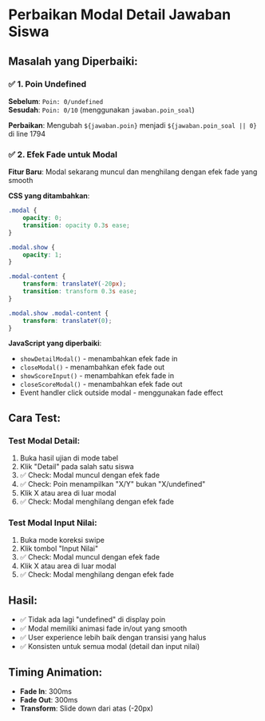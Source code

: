 # Perbaikan Modal Detail Jawaban Siswa

## Masalah yang Diperbaiki:

### ✅ 1. Poin Undefined
**Sebelum**: `Poin: 0/undefined`  
**Sesudah**: `Poin: 0/10` (menggunakan `jawaban.poin_soal`)

**Perbaikan**: Mengubah `${jawaban.poin}` menjadi `${jawaban.poin_soal || 0}` di line 1794

### ✅ 2. Efek Fade untuk Modal
**Fitur Baru**: Modal sekarang muncul dan menghilang dengan efek fade yang smooth

**CSS yang ditambahkan**:
```css
.modal {
    opacity: 0;
    transition: opacity 0.3s ease;
}

.modal.show {
    opacity: 1;
}

.modal-content {
    transform: translateY(-20px);
    transition: transform 0.3s ease;
}

.modal.show .modal-content {
    transform: translateY(0);
}
```

**JavaScript yang diperbaiki**:
- `showDetailModal()` - menambahkan efek fade in
- `closeModal()` - menambahkan efek fade out
- `showScoreInput()` - menambahkan efek fade in
- `closeScoreModal()` - menambahkan efek fade out
- Event handler click outside modal - menggunakan fade effect

## Cara Test:

### Test Modal Detail:
1. Buka hasil ujian di mode tabel
2. Klik "Detail" pada salah satu siswa
3. ✅ Check: Modal muncul dengan efek fade
4. ✅ Check: Poin menampilkan "X/Y" bukan "X/undefined"
5. Klik X atau area di luar modal
6. ✅ Check: Modal menghilang dengan efek fade

### Test Modal Input Nilai:
1. Buka mode koreksi swipe
2. Klik tombol "Input Nilai"
3. ✅ Check: Modal muncul dengan efek fade
4. Klik X atau area di luar modal
5. ✅ Check: Modal menghilang dengan efek fade

## Hasil:
- ✅ Tidak ada lagi "undefined" di display poin
- ✅ Modal memiliki animasi fade in/out yang smooth
- ✅ User experience lebih baik dengan transisi yang halus
- ✅ Konsisten untuk semua modal (detail dan input nilai)

## Timing Animation:
- **Fade In**: 300ms
- **Fade Out**: 300ms  
- **Transform**: Slide down dari atas (-20px)
